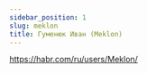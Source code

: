 ```yaml
---
sidebar_position: 1
slug: meklon
title: Гуменюк Иван (Meklon)
---
```

https://habr.com/ru/users/Meklon/  
